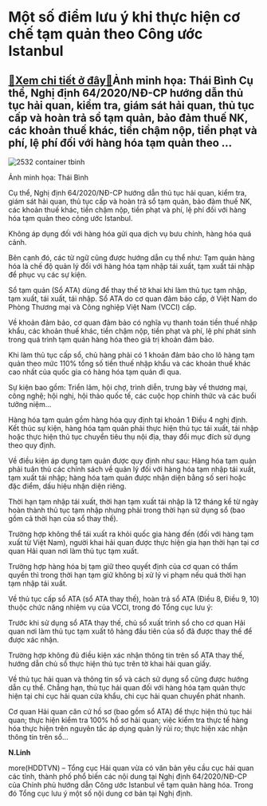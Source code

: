 Một số điểm lưu ý khi thực hiện cơ chế tạm quản theo Công ước Istanbul
======================================================================

[:gift:Xem chi tiết ở đây:gift:](https://hddtvn.com/mot-so-diem-luu-y-khi-thuc-hien-co-che-tam-quan-theo-cong-uoc-istanbul/)Ảnh minh họa: Thái Bình Cụ thể, Nghị định 64/2020/NĐ-CP hướng dẫn thủ tục hải quan, kiểm tra, giám sát hải quan, thủ tục cấp và hoàn trả sổ tạm quản, bảo đảm thuế NK, các khoản thuế khác, tiền chậm nộp, tiền phạt và phí, lệ phí đối với hàng hóa tạm quản theo …
--------------------------------------------------------------------------------------------------------------------------------------------------------------------------------------------------------------------------------------------------------------------





![2532 container tbinh](https://haiquanonline.com.vn/stores/news_dataimages/diulth/042020/10/17/in_article/2532_container_tbinh.jpg?rt=20200915104827 "Ảnh minh họa: Thái Bình")


Ảnh minh họa: Thái Bình



Cụ thể, Nghị định 64/2020/NĐ-CP hướng dẫn thủ tục hải quan, kiểm tra, giám sát hải quan, thủ tục cấp và hoàn trả sổ tạm quản, bảo đảm thuế NK, các khoản thuế khác, tiền chậm nộp, tiền phạt và phí, lệ phí đối với hàng hóa tạm quản theo công ước Istanbul.


Không áp dụng đối với hàng hóa gửi qua dịch vụ bưu chính, hàng hóa quá cảnh.


Bên cạnh đó, các từ ngữ cũng được hướng dẫn cụ thể như: Tạm quản hàng hóa là chế độ quản lý đối với hàng hóa tạm nhập tái xuất, tạm xuất tái nhập để phục vụ các sự kiện.


Sổ tạm quản (Sổ ATA) dùng để thay thế tờ khai khi làm thủ tục tạm nhập, tạm xuất, tái xuất, tái nhập. Sổ ATA do cơ quan đảm bảo cấp, ở Việt Nam do Phòng Thương mại và Công nghiệp Việt Nam (VCCI) cấp.


Về khoản đảm bảo, cơ quan đảm bảo có nghĩa vụ thanh toán tiền thuế nhập khẩu, các khoản thuế khác, tiền chậm nộp, tiền phạt và phí, lệ phí phát sinh trong quá trình tạm quản hàng hóa theo giá trị khoản đảm bảo.


Khi làm thủ tục cấp sổ, chủ hàng phải có 1 khoản đảm bảo cho lô hàng tạm quản theo mức 110% tổng số tiền thuế nhập khẩu và các khoản thuế khác cao nhất của quốc gia có hàng hóa tạm quản đi qua.


Sự kiện bao gồm: Triển lãm, hội chợ, trình diễn, trưng bày về thương mại, công nghệ; hội nghị, hội thảo quốc tế, các cuộc họp chính thức và các buổi tưởng niệm…


Hàng hóa tạm quản gồm hàng hóa quy định tại khoản 1 Điều 4 nghị định. Kết thúc sự kiện, hàng hóa tạm quản phải thực hiện thủ tục tái xuất, tái nhập hoặc thực hiện thủ tục chuyển tiêu thụ nội địa, thay đổi mục đích sử dụng theo quy định.


Về điều kiện áp dụng tạm quản được quy định như sau: Hàng hóa tạm quản phải tuân thủ các chính sách về quản lý đối với hàng hóa tạm nhập tái xuất, tạm xuất tái nhập; hàng hóa tạm quản được nhận diện bằng số seri hoặc đặc điểm, dấu hiệu nhận diện riêng.


Thời hạn tạm nhập tái xuất, thời hạn tạm xuất tái nhập là 12 tháng kể từ ngày hoàn thành thủ tục tạm nhập nhưng phải trong thời hạn sử dụng sổ (bao gồm cả thời hạn của sổ thay thế).


Trường hợp không thể tái xuất ra khỏi quốc gia hàng đến (đối với hàng tạm xuất từ Việt Nam), người khai hải quan được thực hiện gia hạn thời hạn tại cơ quan Hải quan nơi làm thủ tục tạm xuất.


Trường hợp hàng hóa bị tạm giữ theo quyết định của cơ quan có thẩm quyền thì trong thời hạn tạm giữ không bị xử lý vi phạm nếu quá thời hạn tạm nhập tái xuất.


Về thủ tục cấp sổ ATA (sổ ATA thay thế), hoàn trả sổ ATA (Điều 8, Điều 9, 10) thuộc chức năng nhiệm vụ của VCCI, trong đó Tổng cục lưu ý:


Trước khi sử dụng sổ ATA thay thế, chủ sổ xuất trình sổ cho cơ quan Hải quan nơi làm thủ tục tạm xuất tô hàng đầu tiên của sổ đã được thay thế để được xác nhận.


Trường hợp không đủ điều kiện xác nhận thông tin trên sổ ATA thay thế, hướng dẫn chủ sổ thực hiện thủ tục trên tờ khai hải quan giấy.


Về thủ tục hải quan và thông tin sổ và cách sử dụng sổ cũng được hướng dẫn cụ thể. Chẳng hạn, thủ tục hải quan đối với hàng hóa tạm quản thực hiện tại chi cục hải quan cửa khẩu, chi cục hải quan chuyển phát nhanh.


Cơ quan Hải quan căn cứ hồ sơ (bao gồm sổ ATA) để thực hiện thủ tục hải quan; thực hiện kiểm tra 100% hồ sơ hải quan; việc kiểm tra thực tế hàng hóa thực hiện trên nguyên tắc áp dụng quản lý rủi ro; thực hiện xác nhận thông tin trên sổ…




**N.Linh**



more(HDDTVN) – Tổng cục Hải quan vừa có văn bản yêu cầu cục hải quan các tỉnh, thành phố phổ biến các nội dung tại Nghị định 64/2020/NĐ-CP của Chính phủ hướng dẫn Công ước Istanbul về tạm quản hàng hóa. Trong đó Tổng cục lưu ý một số nội dung cơ bản tại Nghị định.

